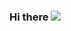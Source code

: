 ### Hi there <img src="https://raw.githubusercontent.com/MartinHeinz/MartinHeinz/master/wave.gif" width="30px">

<!--
**Karahann/Karahann** is a ✨ _special_ ✨ repository because its `README.md` (this file) appears on your GitHub profile.

- 🔭 I’m currently working on Back-End

### Connect with me:
[<img align="left" alt="arnabdey0503 | LinkedIn" width="30px" src="https://www.linkedin.com/in/sefa-enes-karahan-39a5b8224/" />][linkedin]

### Languages and Tools:

<img align="left" alt="Python" width="40px" src="https://raw.githubusercontent.com/github/explore/80688e429a7d4ef2fca1e82350fe8e3517d3494d/topics/python/python.png"/>][github]
